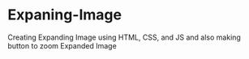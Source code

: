 # Expaning-Image
Creating Expanding Image using HTML, CSS, and JS and also making button to zoom Expanded Image 
